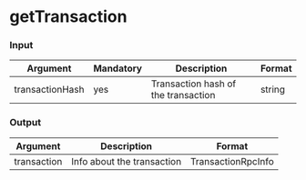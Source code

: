 # getTransaction

### Input

| Argument        | Mandatory | Description                         | Format |
| --------------- | --------- | ----------------------------------- | ------ |
| transactionHash | yes       | Transaction hash of the transaction | string |

### Output

| Argument    | Description                | Format             |
| ----------- | -------------------------- | ------------------ |
| transaction | Info about the transaction | TransactionRpcInfo |
